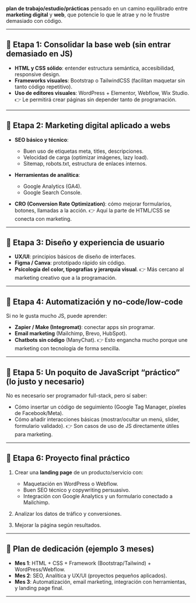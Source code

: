 **plan de trabajo/estudio/prácticas** pensado en un camino equilibrado entre **marketing digital** y **web**, que potencie lo que le atrae y no le frustre demasiado con código.

---

## 🔹 Etapa 1: Consolidar la base web (sin entrar demasiado en JS)

* **HTML y CSS sólido**: entender estructura semántica, accesibilidad, responsive design.
* **Frameworks visuales**: Bootstrap o TailwindCSS (facilitan maquetar sin tanto código repetitivo).
* **Uso de editores visuales**: WordPress + Elementor, Webflow, Wix Studio.
  👉 Le permitirá crear páginas sin depender tanto de programación.

---

## 🔹 Etapa 2: Marketing digital aplicado a webs

* **SEO básico y técnico**:

  * Buen uso de etiquetas meta, titles, descripciones.
  * Velocidad de carga (optimizar imágenes, lazy load).
  * Sitemap, robots.txt, estructura de enlaces internos.
* **Herramientas de analítica**:

  * Google Analytics (GA4).
  * Google Search Console.
* **CRO (Conversion Rate Optimization)**: cómo mejorar formularios, botones, llamadas a la acción.
  👉 Aquí la parte de HTML/CSS se conecta con marketing.

---

## 🔹 Etapa 3: Diseño y experiencia de usuario

* **UX/UI**: principios básicos de diseño de interfaces.
* **Figma / Canva**: prototipado rápido sin código.
* **Psicología del color, tipografías y jerarquía visual**.
  👉 Más cercano al marketing creativo que a la programación.

---

## 🔹 Etapa 4: Automatización y no-code/low-code

Si no le gusta mucho JS, puede aprender:

* **Zapier / Make (Integromat)**: conectar apps sin programar.
* **Email marketing** (Mailchimp, Brevo, HubSpot).
* **Chatbots sin código** (ManyChat).
  👉 Esto engancha mucho porque une marketing con tecnología de forma sencilla.

---

## 🔹 Etapa 5: Un poquito de JavaScript “práctico” (lo justo y necesario)

No es necesario ser programador full-stack, pero sí saber:

* Cómo insertar un código de seguimiento (Google Tag Manager, píxeles de Facebook/Meta).
* Cómo añadir interacciones básicas (mostrar/ocultar un menú, slider, formulario validado).
  👉 Son casos de uso de JS directamente útiles para marketing.

---

## 🔹 Etapa 6: Proyecto final práctico

1. Crear una **landing page** de un producto/servicio con:

   * Maquetación en WordPress o Webflow.
   * Buen SEO técnico y copywriting persuasivo.
   * Integración con Google Analytics y un formulario conectado a Mailchimp.
2. Analizar los datos de tráfico y conversiones.
3. Mejorar la página según resultados.

---

## 📅 Plan de dedicación (ejemplo 3 meses)

* **Mes 1**: HTML + CSS + Framework (Bootstrap/Tailwind) + WordPress/Webflow.
* **Mes 2**: SEO, Analítica y UX/UI (proyectos pequeños aplicados).
* **Mes 3**: Automatización, email marketing, integración con herramientas, y landing page final.

---

